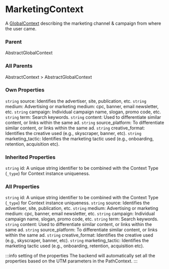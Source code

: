 # MarketingContext
A [GlobalContext](/taxonomy/global-contexts) describing the marketing channel & campaign from where the user came.

### Parent
AbstractGlobalContext

### All Parents
AbstractContext > AbstractGlobalContext

### Own Properties
`string` source: Identifies the advertiser, site, publication, etc.
`string` medium: Advertising or marketing medium: cpc, banner, email newsletter, etc.
`string` campaign: Individual campaign name, slogan, promo code, etc.
`string` term: Search keywords.
`string` content: Used to differentiate similar content, or links within the same ad.
`string` source_platform: To differentiate similar content, or links within the same ad.
`string` creative_format: Identifies the creative used (e.g., skyscraper, banner, etc).
`string` marketing_tactic: Identifies the marketing tactic used (e.g., onboarding, retention, acquisition etc).

### Inherited Properties
`string` id: A unique string identifier to be combined with the Context Type (`_type`) 
for Context instance uniqueness.

### All Properties
`string` id: A unique string identifier to be combined with the Context Type (`_type`) 
for Context instance uniqueness.
`string` source: Identifies the advertiser, site, publication, etc.
`string` medium: Advertising or marketing medium: cpc, banner, email newsletter, etc.
`string` campaign: Individual campaign name, slogan, promo code, etc.
`string` term: Search keywords.
`string` content: Used to differentiate similar content, or links within the same ad.
`string` source_platform: To differentiate similar content, or links within the same ad.
`string` creative_format: Identifies the creative used (e.g., skyscraper, banner, etc).
`string` marketing_tactic: Identifies the marketing tactic used (e.g., onboarding, retention, acquisition etc).

:::info setting of the properties
The backend will automatically set all the properties based on the UTM parameters in the PathContext.
:::
